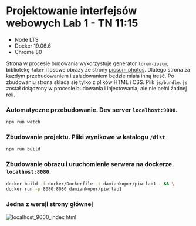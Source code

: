 # Projektowanie interfejsów webowych Lab 1 - TN 11:15

- Node LTS
- Docker 19.06.6
- Chrome 80

Strona w procesie budowania wykorzystuje generator `lorem-ipsum`, bibliotekę `faker` i losowe obrazy ze strony [picsum.photos](https://picsum.photos/). Dlatego strona za każdym przebudowaniem i załadowaniem będzie miała inną treść.
Po zbudowaniu strona składa się tylko z plików HTML i CSS. Plik `js/bundle.js` został dołączony w procesie budowania i injectowania, ale nie pełni żadnej roli.

### Automatyczne przebudowanie. Dev server `localhost:9000`.

```bash
npm run watch
```

### Zbudowanie projektu. Pliki wynikowe w katalogu `/dist`

```bash
npm run build
```

### Zbudowanie obrazu i uruchomienie serwera na dockerze. `localhost:8080`.

```bash
docker build -f docker/Dockerfile -t damiankoper/piw:lab1 . && \
docker run -p 8080:8080 damiankoper/piw:lab1
```

### Jedna z wersji strony głównej
![localhost_9000_index html](https://user-images.githubusercontent.com/28621467/77304468-c6b82b80-6cf4-11ea-8089-a9a2d34d557b.png)


